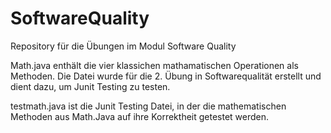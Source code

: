 # SoftwareQuality
Repository für die Übungen im Modul Software Quality

Math.java enthält die vier klassichen mathamatischen Operationen als Methoden. Die Datei wurde für die 2. Übung in Softwarequalität erstellt und dient dazu, um Junit Testing zu testen.

testmath.java ist die Junit Testing Datei, in der die mathematischen Methoden aus Math.Java auf ihre Korrektheit getestet werden.
